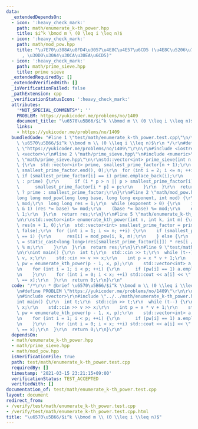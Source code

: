 ```yaml
---
data:
  _extendedDependsOn:
  - icon: ':heavy_check_mark:'
    path: math/enumerate_k-th_power.hpp
    title: $i^k \bmod m \ (0 \leq i \leq n)$
  - icon: ':heavy_check_mark:'
    path: math/mod_pow.hpp
    title: "\u7E70\u308A\u8FD4\u3057\u4E8C\u4E57\u6CD5 (\u4E8C\u5206\u7D2F\u4E57\u6CD5\
      , \u30D0\u30A4\u30CA\u30EA\u6CD5)"
  - icon: ':heavy_check_mark:'
    path: math/prime_sieve.hpp
    title: prime sieve
  _extendedRequiredBy: []
  _extendedVerifiedWith: []
  _isVerificationFailed: false
  _pathExtension: cpp
  _verificationStatusIcon: ':heavy_check_mark:'
  attributes:
    '*NOT_SPECIAL_COMMENTS*': ''
    PROBLEM: https://yukicoder.me/problems/no/1409
    document_title: "\u6570\u5B66/$i^k \\bmod m \\ (0 \\leq i \\leq n)$"
    links:
    - https://yukicoder.me/problems/no/1409
  bundledCode: "#line 1 \"test/math/enumerate_k-th_power.test.cpp\"\n/*\r\n * @brief\
    \ \u6570\u5B66/$i^k \\bmod m \\ (0 \\leq i \\leq n)$\r\n */\r\n#define PROBLEM\
    \ \"https://yukicoder.me/problems/no/1409\"\r\n\r\n#include <iostream>\r\n#include\
    \ <vector>\r\n#line 2 \"math/prime_sieve.hpp\"\n#include <numeric>\r\n#line 4\
    \ \"math/prime_sieve.hpp\"\n\r\nstd::vector<int> prime_sieve(int n, bool get_only_prime)\
    \ {\r\n  std::vector<int> prime, smallest_prime_factor(n + 1);\r\n  std::iota(smallest_prime_factor.begin(),\
    \ smallest_prime_factor.end(), 0);\r\n  for (int i = 2; i <= n; ++i) {\r\n   \
    \ if (smallest_prime_factor[i] == i) prime.emplace_back(i);\r\n    for (int p\
    \ : prime) {\r\n      if (i * p > n || p > smallest_prime_factor[i]) break;\r\n\
    \      smallest_prime_factor[i * p] = p;\r\n    }\r\n  }\r\n  return get_only_prime\
    \ ? prime : smallest_prime_factor;\r\n}\r\n#line 2 \"math/mod_pow.hpp\"\n\r\n\
    long long mod_pow(long long base, long long exponent, int mod) {\r\n  base %=\
    \ mod;\r\n  long long res = 1;\r\n  while (exponent > 0) {\r\n    if (exponent\
    \ & 1) (res *= base) %= mod;\r\n    (base *= base) %= mod;\r\n    exponent >>=\
    \ 1;\r\n  }\r\n  return res;\r\n}\r\n#line 5 \"math/enumerate_k-th_power.hpp\"\
    \n\r\nstd::vector<int> enumerate_kth_power(int n, int k, int m) {\r\n  std::vector<int>\
    \ res(n + 1, 0);\r\n  std::vector<int> smallest_prime_factor = prime_sieve(n,\
    \ false);\r\n  for (int i = 1; i <= n; ++i) {\r\n    if (smallest_prime_factor[i]\
    \ == i) {\r\n      res[i] = mod_pow(i, k, m);\r\n    } else {\r\n      res[i]\
    \ = static_cast<long long>(res[smallest_prime_factor[i]]) * res[i / smallest_prime_factor[i]]\
    \ % m;\r\n    }\r\n  }\r\n  return res;\r\n}\r\n#line 9 \"test/math/enumerate_k-th_power.test.cpp\"\
    \n\r\nint main() {\r\n  int t;\r\n  std::cin >> t;\r\n  while (t--) {\r\n    int\
    \ v, x;\r\n    std::cin >> v >> x;\r\n    int p = x * v + 1;\r\n    std::vector<int>\
    \ pw = enumerate_kth_power(p - 1, x, p);\r\n    std::vector<int> a;\r\n    a.reserve(x);\r\
    \n    for (int i = 1; i < p; ++i) {\r\n      if (pw[i] == 1) a.emplace_back(i);\r\
    \n    }\r\n    for (int i = 0; i < x; ++i) std::cout << a[i] << \" \\n\"[i + 1\
    \ == x];\r\n  }\r\n  return 0;\r\n}\r\n"
  code: "/*\r\n * @brief \u6570\u5B66/$i^k \\bmod m \\ (0 \\leq i \\leq n)$\r\n */\r\
    \n#define PROBLEM \"https://yukicoder.me/problems/no/1409\"\r\n\r\n#include <iostream>\r\
    \n#include <vector>\r\n#include \"../../math/enumerate_k-th_power.hpp\"\r\n\r\n\
    int main() {\r\n  int t;\r\n  std::cin >> t;\r\n  while (t--) {\r\n    int v,\
    \ x;\r\n    std::cin >> v >> x;\r\n    int p = x * v + 1;\r\n    std::vector<int>\
    \ pw = enumerate_kth_power(p - 1, x, p);\r\n    std::vector<int> a;\r\n    a.reserve(x);\r\
    \n    for (int i = 1; i < p; ++i) {\r\n      if (pw[i] == 1) a.emplace_back(i);\r\
    \n    }\r\n    for (int i = 0; i < x; ++i) std::cout << a[i] << \" \\n\"[i + 1\
    \ == x];\r\n  }\r\n  return 0;\r\n}\r\n"
  dependsOn:
  - math/enumerate_k-th_power.hpp
  - math/prime_sieve.hpp
  - math/mod_pow.hpp
  isVerificationFile: true
  path: test/math/enumerate_k-th_power.test.cpp
  requiredBy: []
  timestamp: '2021-03-15 23:21:15+09:00'
  verificationStatus: TEST_ACCEPTED
  verifiedWith: []
documentation_of: test/math/enumerate_k-th_power.test.cpp
layout: document
redirect_from:
- /verify/test/math/enumerate_k-th_power.test.cpp
- /verify/test/math/enumerate_k-th_power.test.cpp.html
title: "\u6570\u5B66/$i^k \\bmod m \\ (0 \\leq i \\leq n)$"
---
```

